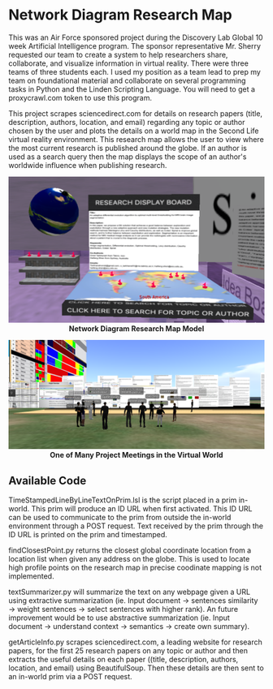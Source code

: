 # Network Diagram Research Map

This was an Air Force sponsored project during the Discovery Lab Global 10 week Artificial Intelligence program. The sponsor representative Mr. Sherry requested our team to create a system to help researchers share, collaborate, and visualize information in virtual reality. There were three teams of three students each. I used my position as a team lead to prep my team on foundational material and collaborate on several programming tasks in Python and the Linden Scripting Language. You will need to get a proxycrawl.com token to use this program. 

This project scrapes sciencedirect.com for details on research papers (title, description, authors, location, and email) regarding any topic or author chosen by the user and plots the details on a world map in the Second Life virtual reality environment. This research map allows the user to view where the most current research is published around the globe. If an author is used as a search query then the map displays the scope of an author's worldwide influence when publishing research. 

<p align="center">
  <img src="images/researchMapModel.png"><br>
  <b>Network Diagram Research Map Model</b><br>
</p>

<p align="center">
  <img src="images/dlg group photo.png"><br>
  <b>One of Many Project Meetings in the Virtual World</b><br>
</p>


## Available Code

TimeStampedLineByLineTextOnPrim.lsl is the script placed in a prim in-world. This prim will produce an ID URL when first activated. This ID URL can be used to communicate to the prim from outside the in-world environment through a POST request. Text received by the prim through the ID URL is printed on the prim and timestamped.

findClosestPoint.py returns the closest global coordinate location from a location list when given any address on the globe. This is used to locate high profile points on the research map in precise coodinate mapping is not implemented.

textSummarizer.py will summarize the text on any webpage given a URL using extractive summarization (ie. Input document → sentences similarity → weight sentences → select sentences with higher rank). An future improvement would be to use abstractive summarization (ie. Input document → understand context → semantics → create own summary).

getArticleInfo.py scrapes sciencedirect.com, a leading website for research papers, for the first 25 research papers on any topic or author and then extracts the useful details on each paper ((title, description, authors, location, and email) using BeautifulSoup. Then these details are then sent to an in-world prim via a POST request.


